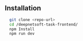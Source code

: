 
## Installation

```bash
  git clone <repo-url>
  cd /deepnetsoft-task-frontend/
  npm Install
  npm run dev
```
